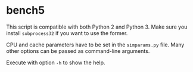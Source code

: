 # bench5
This script is compatible with both Python 2 and Python 3. Make sure you install `subprocess32` if you want to use the former.

CPU and cache parameters have to be set in the `simparams.py` file. Many other options can be passed as command-line arguments.

Execute with option `-h` to show the help.
